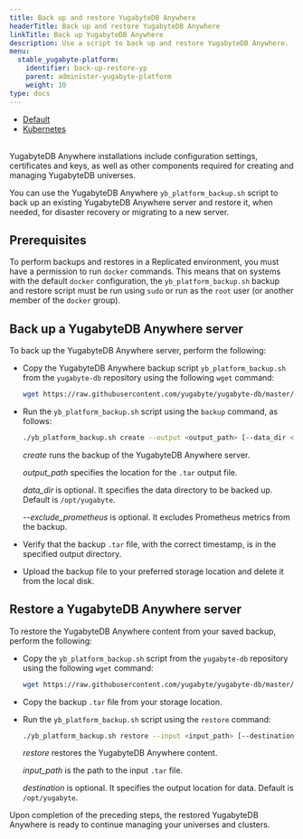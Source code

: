 ```yaml
---
title: Back up and restore YugabyteDB Anywhere
headerTitle: Back up and restore YugabyteDB Anywhere
linkTitle: Back up YugabyteDB Anywhere
description: Use a script to back up and restore YugabyteDB Anywhere.
menu:
  stable_yugabyte-platform:
    identifier: back-up-restore-yp
    parent: administer-yugabyte-platform
    weight: 10
type: docs
---
```


<ul class="nav nav-tabs-alt nav-tabs-yb">
  <li >
    <a href="../back-up-restore-yp/" class="nav-link active">
      <i class="fa-solid fa-cloud"></i>
      Default
    </a>
  </li>

  <li>
    <a href="../back-up-restore-k8s/" class="nav-link">
      <i class="fa-regular fa-dharmachakra" aria-hidden="true"></i>
      Kubernetes
    </a>
  </li>

</ul>

<br>YugabyteDB Anywhere installations include configuration settings, certificates and keys, as well as other components required for creating and managing YugabyteDB universes.

You can use the YugabyteDB Anywhere `yb_platform_backup.sh` script to back up an existing YugabyteDB Anywhere server and restore it, when needed, for disaster recovery or migrating to a new server.

## Prerequisites

To perform backups and restores in a Replicated environment, you must have a permission to run `docker` commands. This means that on systems with the default `docker` configuration, the `yb_platform_backup.sh` backup and restore script must be run using `sudo` or run as the `root` user (or another member of the `docker` group).

## Back up a YugabyteDB Anywhere server

To back up the YugabyteDB Anywhere server, perform the following:

- Copy the YugabyteDB Anywhere backup script `yb_platform_backup.sh` from the `yugabyte-db` repository using the following `wget` command:

    ```sh
    wget https://raw.githubusercontent.com/yugabyte/yugabyte-db/master/managed/devops/bin/yb_platform_backup.sh
    ```

- Run the `yb_platform_backup.sh` script using the `backup` command, as follows:

    ```sh
    ./yb_platform_backup.sh create --output <output_path> [--data_dir <data_dir>] [--exclude_prometheus]
    ```

    *create* runs the backup of the YugabyteDB Anywhere server.<br>

    *output_path* specifies the location for the `.tar` output file.<br>

    *data_dir* is optional. It specifies the data directory to be backed up. Default is `/opt/yugabyte`.<br>

    *--exclude_prometheus* is optional. It excludes Prometheus metrics from the backup.

- Verify that the backup `.tar` file, with the correct timestamp, is in the specified output directory.

- Upload the backup file to your preferred storage location and delete it from the local disk.

## Restore a YugabyteDB Anywhere server

To restore the YugabyteDB Anywhere content from your saved backup, perform the following:

- Copy the `yb_platform_backup.sh` script from the `yugabyte-db` repository using the following `wget` command:

    ```sh
    wget https://raw.githubusercontent.com/yugabyte/yugabyte-db/master/managed/devops/bin/yb_platform_backup.sh
    ```

- Copy the backup `.tar` file from your storage location.

- Run the `yb_platform_backup.sh` script using the `restore` command:

    ```sh
    ./yb_platform_backup.sh restore --input <input_path> [--destination <destination>]
    ```

    *restore* restores the YugabyteDB Anywhere content.<br>

    *input_path* is the path to the input `.tar` file.<br>

    *destination* is optional. It specifies the output location for data. Default is `/opt/yugabyte`.

Upon completion of the preceding steps, the restored YugabyteDB Anywhere is ready to continue managing your universes and clusters.
